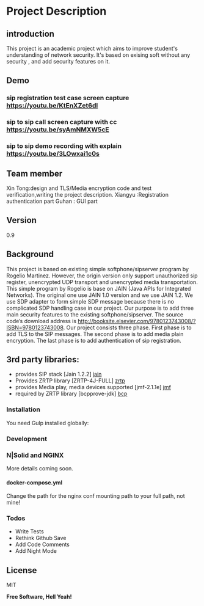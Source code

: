# Project Description

## introduction
This project is an academic project which aims to improve student's understanding of network security. It's based on exising soft without any security , and add security features on it.

## Demo
### sip registration test case screen capture  https://youtu.be/KtEnXZet6dI
### sip to sip call screen capture with cc  https://youtu.be/syAmNMXW5cE
### sip to sip demo recording with explain  https://youtu.be/3LOwxai1c0s


## Team member

Xin Tong:design and TLS/Media encryption code and test verification,writing the project description.
Xiangyu :Registration authentication part
Guhan : GUI part

## Version
0.9

## Background
This project is based on existing simple softphone/sipserver program by Rogelio Martinez. However, the origin version only support unauthorized sip register, unencrypted UDP transport and unencrypted media transportation. 
This simple program by Rogelio is base on JAIN (Java APIs for Integrated Networks). The original one  use JAIN 1.0 version and we use JAIN 1.2. We use SDP adapter to form simple SDP message because there is no complicated SDP handling case in our project.
Our purpose is to add three main security features to the existing softphone/sipserver. The source code’s download address is http://booksite.elsevier.com/9780123743008/?ISBN=9780123743008.
Our project consists three phase. First phase is to add TLS to the SIP messages. The second phase is to add media plain encryption. The last phase is to add authentication of sip registration.

## 3rd party libraries:
    
* provides SIP stack  [Jain 1.2.2] [jain]      
* Provides ZRTP library [ZRTP-4J-FULL] [zrtp]	    
* provides Media play, media devices supported	 [jmf-2.1.1e] [jmf]		
* required by ZRTP library [bcpprove-jdk] [bcp]


### Installation

You need Gulp installed globally:


### Development



### N|Solid and NGINX

More details coming soon.

#### docker-compose.yml

Change the path for the nginx conf mounting path to your full path, not mine!

### Todos

 - Write Tests
 - Rethink Github Save
 - Add Code Comments
 - Add Night Mode

License
----

MIT


**Free Software, Hell Yeah!**

[//]: # (These are reference links used in the body of this note and get stripped out when the markdown processor does its job. There is no need to format nicely because it shouldn't be seen. Thanks SO - http://stackoverflow.com/questions/4823468/store-comments-in-markdown-syntax)
[jain]:<https://jsip.java.net/>
[zrtp]:<https://github.com/wernerd/ZRTP4PJ>
[jmf]:<http://www.oracle.com/technetwork/java/javase/download-142937.html>
[bcp]: <https://www.bouncycastle.org/latest_releases.html>

